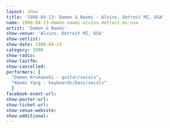 ```yaml
---
layout: show
title: '1998-04-13: Damon & Naomi - Alvins, Detroit MI, USA'
name: 1998-04-13-damon-naomi-alvins-detroit-mi-usa
artist: 'Damon & Naomi'
show-venue: 'Alvins, Detroit MI, USA'
show-setlist: 
show-date: 1998-04-13
category: 1998
show-radio: 
show-lastfm: 
show-cancelled: 
performers: [
  "Damon Krukowski - guitar/vocals",
  "Naomi Yang - keyboards/bass/vocals"
  ]
facebook-event-url: 
show-poster-url: 
show-ticket-url: 
show-venue-website: 
show-additional: 
---
```


